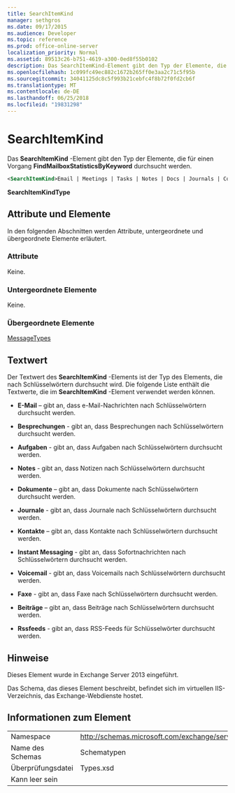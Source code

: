 ```yaml
---
title: SearchItemKind
manager: sethgros
ms.date: 09/17/2015
ms.audience: Developer
ms.topic: reference
ms.prod: office-online-server
localization_priority: Normal
ms.assetid: 89513c26-b751-4619-a300-0ed8f55b0102
description: Das SearchItemKind-Element gibt den Typ der Elemente, die für einen Vorgang FindMailboxStatisticsByKeyword durchsucht werden.
ms.openlocfilehash: 1c099fc49ec882c1672b265ff0e3aa2c71c5f95b
ms.sourcegitcommit: 34041125dc8c5f993b21cebfc4f8b72f0fd2cb6f
ms.translationtype: MT
ms.contentlocale: de-DE
ms.lasthandoff: 06/25/2018
ms.locfileid: "19831298"
---
```

# <a name="searchitemkind"></a>SearchItemKind

Das **SearchItemKind** -Element gibt den Typ der Elemente, die für einen Vorgang **FindMailboxStatisticsByKeyword** durchsucht werden. 
  
```XML
<SearchItemKind>Email | Meetings | Tasks | Notes | Docs | Journals | Contacts | Im | Voicemail | Faxes | Posts | Rssfeeds</SearchItemKind>
```

 **SearchItemKindType**
## <a name="attributes-and-elements"></a>Attribute und Elemente

In den folgenden Abschnitten werden Attribute, untergeordnete und übergeordnete Elemente erläutert.
  
### <a name="attributes"></a>Attribute

Keine.
  
### <a name="child-elements"></a>Untergeordnete Elemente

Keine.
  
### <a name="parent-elements"></a>Übergeordnete Elemente

[MessageTypes](messagetypes.md)
  
## <a name="text-value"></a>Textwert

Der Textwert des **SearchItemKind** -Elements ist der Typ des Elements, die nach Schlüsselwörtern durchsucht wird. Die folgende Liste enthält die Textwerte, die im **SearchItemKind** -Element verwendet werden können. 
  
- **E-Mail** – gibt an, dass e-Mail-Nachrichten nach Schlüsselwörtern durchsucht werden. 
    
- **Besprechungen** - gibt an, dass Besprechungen nach Schlüsselwörtern durchsucht werden. 
    
- **Aufgaben** - gibt an, dass Aufgaben nach Schlüsselwörtern durchsucht werden. 
    
- **Notes** - gibt an, dass Notizen nach Schlüsselwörtern durchsucht werden. 
    
- **Dokumente** – gibt an, dass Dokumente nach Schlüsselwörtern durchsucht werden. 
    
- **Journale** - gibt an, dass Journale nach Schlüsselwörtern durchsucht werden. 
    
- **Kontakte** – gibt an, dass Kontakte nach Schlüsselwörtern durchsucht werden. 
    
- **Instant Messaging** - gibt an, dass Sofortnachrichten nach Schlüsselwörtern durchsucht werden. 
    
- **Voicemail** - gibt an, dass Voicemails nach Schlüsselwörtern durchsucht werden. 
    
- **Faxe** - gibt an, dass Faxe nach Schlüsselwörtern durchsucht werden. 
    
- **Beiträge** – gibt an, dass Beiträge nach Schlüsselwörtern durchsucht werden. 
    
- **Rssfeeds** - gibt an, dass RSS-Feeds für Schlüsselwörter durchsucht werden. 
    
## <a name="remarks"></a>Hinweise

Dieses Element wurde in Exchange Server 2013 eingeführt.
  
Das Schema, das dieses Element beschreibt, befindet sich im virtuellen IIS-Verzeichnis, das Exchange-Webdienste hostet.
  
## <a name="element-information"></a>Informationen zum Element

|||
|:-----|:-----|
|Namespace  <br/> |http://schemas.microsoft.com/exchange/services/2006/types  <br/> |
|Name des Schemas  <br/> |Schematypen  <br/> |
|Überprüfungsdatei  <br/> |Types.xsd  <br/> |
|Kann leer sein  <br/> ||
   

